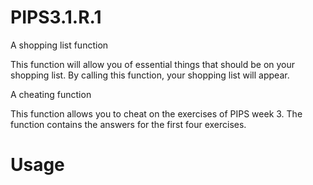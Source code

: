 # PIPS3.1.R.1

A shopping list function

This function will allow you of essential things that should be on your shopping list. By calling this function, your shopping list will appear.

A cheating function

This function allows you to cheat on the exercises of PIPS week 3. The function contains the answers for the first four exercises.

# Usage
